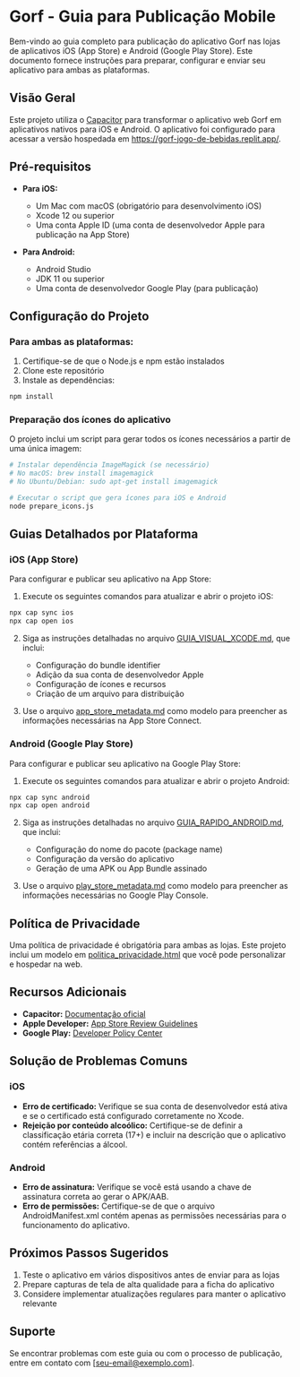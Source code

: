 # Gorf - Guia para Publicação Mobile

Bem-vindo ao guia completo para publicação do aplicativo Gorf nas lojas de aplicativos iOS (App Store) e Android (Google Play Store). Este documento fornece instruções para preparar, configurar e enviar seu aplicativo para ambas as plataformas.

## Visão Geral

Este projeto utiliza o [Capacitor](https://capacitorjs.com/) para transformar o aplicativo web Gorf em aplicativos nativos para iOS e Android. O aplicativo foi configurado para acessar a versão hospedada em https://gorf-jogo-de-bebidas.replit.app/.

## Pré-requisitos

- **Para iOS:**
  - Um Mac com macOS (obrigatório para desenvolvimento iOS)
  - Xcode 12 ou superior
  - Uma conta Apple ID (uma conta de desenvolvedor Apple para publicação na App Store)

- **Para Android:**
  - Android Studio
  - JDK 11 ou superior
  - Uma conta de desenvolvedor Google Play (para publicação)

## Configuração do Projeto

### Para ambas as plataformas:

1. Certifique-se de que o Node.js e npm estão instalados
2. Clone este repositório
3. Instale as dependências:

```bash
npm install
```

### Preparação dos ícones do aplicativo

O projeto inclui um script para gerar todos os ícones necessários a partir de uma única imagem:

```bash
# Instalar dependência ImageMagick (se necessário)
# No macOS: brew install imagemagick
# No Ubuntu/Debian: sudo apt-get install imagemagick

# Executar o script que gera ícones para iOS e Android
node prepare_icons.js
```

## Guias Detalhados por Plataforma

### iOS (App Store)

Para configurar e publicar seu aplicativo na App Store:

1. Execute os seguintes comandos para atualizar e abrir o projeto iOS:

```bash
npx cap sync ios
npx cap open ios
```

2. Siga as instruções detalhadas no arquivo [GUIA_VISUAL_XCODE.md](./GUIA_VISUAL_XCODE.md), que inclui:
   - Configuração do bundle identifier
   - Adição da sua conta de desenvolvedor Apple
   - Configuração de ícones e recursos
   - Criação de um arquivo para distribuição

3. Use o arquivo [app_store_metadata.md](./app_store_metadata.md) como modelo para preencher as informações necessárias na App Store Connect.

### Android (Google Play Store)

Para configurar e publicar seu aplicativo na Google Play Store:

1. Execute os seguintes comandos para atualizar e abrir o projeto Android:

```bash
npx cap sync android
npx cap open android
```

2. Siga as instruções detalhadas no arquivo [GUIA_RAPIDO_ANDROID.md](./GUIA_RAPIDO_ANDROID.md), que inclui:
   - Configuração do nome do pacote (package name)
   - Configuração da versão do aplicativo
   - Geração de uma APK ou App Bundle assinado

3. Use o arquivo [play_store_metadata.md](./play_store_metadata.md) como modelo para preencher as informações necessárias no Google Play Console.

## Política de Privacidade

Uma política de privacidade é obrigatória para ambas as lojas. Este projeto inclui um modelo em [politica_privacidade.html](./politica_privacidade.html) que você pode personalizar e hospedar na web.

## Recursos Adicionais

- **Capacitor:** [Documentação oficial](https://capacitorjs.com/docs)
- **Apple Developer:** [App Store Review Guidelines](https://developer.apple.com/app-store/review/guidelines/)
- **Google Play:** [Developer Policy Center](https://play.google.com/about/developer-content-policy/)

## Solução de Problemas Comuns

### iOS

- **Erro de certificado:** Verifique se sua conta de desenvolvedor está ativa e se o certificado está configurado corretamente no Xcode.
- **Rejeição por conteúdo alcoólico:** Certifique-se de definir a classificação etária correta (17+) e incluir na descrição que o aplicativo contém referências a álcool.

### Android

- **Erro de assinatura:** Verifique se você está usando a chave de assinatura correta ao gerar o APK/AAB.
- **Erro de permissões:** Certifique-se de que o arquivo AndroidManifest.xml contém apenas as permissões necessárias para o funcionamento do aplicativo.

## Próximos Passos Sugeridos

1. Teste o aplicativo em vários dispositivos antes de enviar para as lojas
2. Prepare capturas de tela de alta qualidade para a ficha do aplicativo
3. Considere implementar atualizações regulares para manter o aplicativo relevante

## Suporte

Se encontrar problemas com este guia ou com o processo de publicação, entre em contato com [seu-email@exemplo.com].